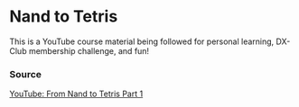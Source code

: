 # Nand to Tetris

This is a YouTube course material being followed for personal learning, DX-Club membership challenge, and fun!

### Source
[YouTube: From Nand to Tetris Part 1](https://www.youtube.com/playlist?list=PLrDd_kMiAuNmSb-CKWQqq9oBFN_KNMTaI)
